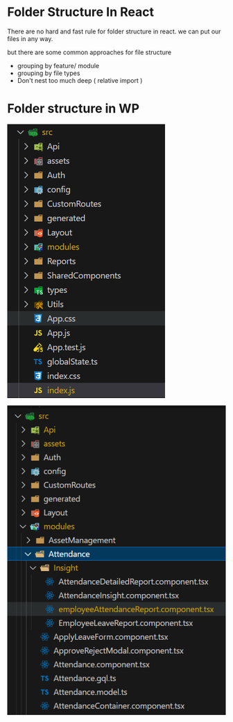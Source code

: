 # Folder Structure In React

There are no hard and fast rule for folder structure in react.
we can put our files in any way.

but there are some common approaches for file structure
* grouping by feature/ module
* grouping by file types
* Don't nest too much deep ( relative import )

# Folder structure in WP
![Alt text](image.png)

![Alt text](image-1.png)